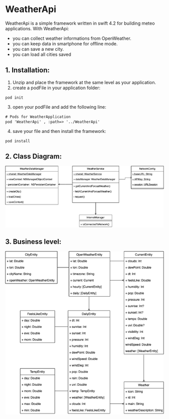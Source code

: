 # WeatherApi
WeatherApi is a simple framework written in swift 4.2 for building meteo applications.
With WeatherApi: 
* you can collect weather informations from OpenWeather.
* you can keep data in smartphone for offline mode.
* you can save a new city.
* you can load all cities saved

## 1. Installation: 
1. Unzip and place the framework at the same level as your application.
2. create a podFile in your application folder: 
```
pod init
```
3. open your podFile and add the following line:
```
# Pods for WeatherApplication
pod 'WeatherApi' , :path=> '../WeatherApi'
```
4. save your file and then install the framework:
```
pod install
```
## 2. Class Diagram:

![image1](./images/class_diagram.png)

## 3. Business level:

![image2](./images/business_level.png)
